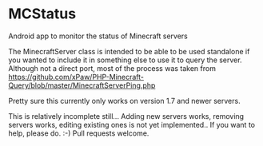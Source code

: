MCStatus
========

Android app to monitor the status of Minecraft servers

The MinecraftServer class is intended to be able to be used standalone if you wanted to include it in something else to use it to query the server.  Although not a direct port, most of the process was taken from https://github.com/xPaw/PHP-Minecraft-Query/blob/master/MinecraftServerPing.php

Pretty sure this currently only works on version 1.7 and newer servers.

This is relatively incomplete still...
Adding new servers works, removing servers works, editing existing ones is not yet implemented..  If you want to help, please do. :-)  Pull requests welcome.

